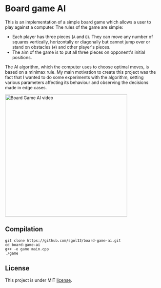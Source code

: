 # Board game AI
This is an implementation of a simple board game which allows a user to play against a computer. The rules of the game are simple:
* Each player has three pieces (`A` and `B`). They can move any number of squares vertically, horizontally or diagonally but cannot jump over or stand on obstacles (`#`) and other player's pieces.
* The aim of the game is to put all three pieces on opponent's initial positions.

The AI algorithm, which the computer uses to choose optimal moves, is based on a minimax rule. My main motivation to create this project was the fact that I wanted to do some experiments with the algorithm, setting various parameters affecting its behaviour and observing the decisions made in edge cases.


<a href="https://youtu.be/ps3A60N3758">
         <img alt="Board Game AI video" src="https://i.postimg.cc/FKXTkYHw/play-screen.png" width="400">
</a>                                                                                                     

## Compilation

```
git clone https://github.com/sgol13/board-game-ai.git
cd board-game-ai
g++ -o game main.cpp
./game
```

## License
This project is under MIT [license](LICENSE).
